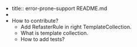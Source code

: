 - title:: error-prone-support README.md
-
- How to contribute?
	- Add RefasterRule in right TemplateCollection.
	- What is template collection.
	- How to add tests?